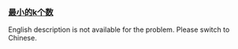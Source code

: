### [最小的k个数 ](https://leetcode.com/problems/zui-xiao-de-kge-shu-lcof)

English description is not available for the problem. Please switch to Chinese.